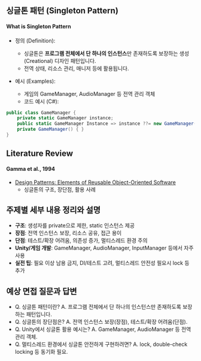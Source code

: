 

## 싱글톤 패턴 (Singleton Pattern)

#### What is Singleton Pattern

- 정의 (Definition):
    - 싱글톤은 **프로그램 전체에서 단 하나의 인스턴스**만 존재하도록 보장하는 생성(Creational) 디자인 패턴입니다.
    - 전역 상태, 리소스 관리, 매니저 등에 활용됩니다.

- 예시 (Examples):
    - 게임의 GameManager, AudioManager 등 전역 관리 객체
    - 코드 예시 (C#):
```csharp
public class GameManager {
    private static GameManager instance;
    public static GameManager Instance => instance ??= new GameManager();
    private GameManager() { }
}
```

## Literature Review

#### Gamma et al., 1994
- [Design Patterns: Elements of Reusable Object-Oriented Software](https://en.wikipedia.org/wiki/Singleton_pattern)
    - 싱글톤의 구조, 장단점, 활용 사례

## 주제별 세부 내용 정리와 설명
- **구조**: 생성자를 private으로 제한, static 인스턴스 제공
- **장점**: 전역 인스턴스 보장, 리소스 공유, 접근 용이
- **단점**: 테스트/확장 어려움, 의존성 증가, 멀티스레드 환경 주의
- **Unity/게임 개발**: GameManager, AudioManager, InputManager 등에서 자주 사용
- **실전 팁**: 필요 이상 남용 금지, DI/테스트 고려, 멀티스레드 안전성 필요시 lock 등 추가

## 예상 면접 질문과 답변
- Q. 싱글톤 패턴이란?
  A. 프로그램 전체에서 단 하나의 인스턴스만 존재하도록 보장하는 패턴입니다.
- Q. 싱글톤의 장단점은?
  A. 전역 인스턴스 보장(장점), 테스트/확장 어려움(단점).
- Q. Unity에서 싱글톤 활용 예시는?
  A. GameManager, AudioManager 등 전역 관리 객체.
- Q. 멀티스레드 환경에서 싱글톤 안전하게 구현하려면?
  A. lock, double-check locking 등 동기화 필요.

